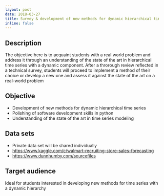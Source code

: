 ```yaml
---
layout: post
date: 2018-03-27
title: Survey & development of new methods for dynamic hierarchical time series models
inline: false
---
```


## Description

The objective here is to acquaint students with a real world problem and address it through an understanding of the state of the art in hierarchical time series with a dynamic component. After a throrough review reflected in a technical survey, students will proceed to implement a method of their choice or develop a new one and assess it against the state of the art on a real-world problem

## Objective

- Development of new methods for dynamic hierarchical time series
- Polishing of software development skills in python
- Understanding of the state of the art in time series modeling


## Data sets

- Private data set will be shared individually
- https://www.kaggle.com/c/walmart-recruiting-store-sales-forecasting
- https://www.dunnhumby.com/sourcefiles


## Target audience

Ideal for students interested in developing new methods for time series with a dynamic hierarchy